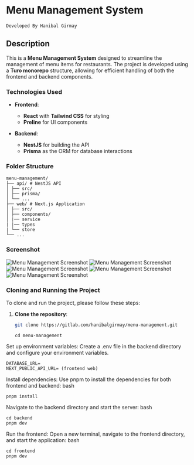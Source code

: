 # Menu Management System
```Developed By Hanibal Girmay```

## Description

This is a **Menu Management System** designed to streamline the management of menu items for restaurants. The project is developed using a **Turo monorepo** structure, allowing for efficient handling of both the frontend and backend components.

### Technologies Used

- **Frontend**: 
  - **React** with **Tailwind CSS** for styling
  - **Preline** for UI components

- **Backend**: 
  - **NestJS** for building the API
  - **Prisma** as the ORM for database interactions

### Folder Structure
```
menu-management/
├── api/ # NestJS API
│ ├── src/
│ ├── prisma/
│ └── ...
├── web/ # Next.js Application
│ ├── src/
│ ├── components/
│ |── service
| |── types
| └── store
└── ...

```
### Screenshot

![Menu Management Screenshot](screenshoots//Screenshot%202025-02-20%20100957.png)
![Menu Management Screenshot](screenshoots//Screenshot%202025-02-20%20101043.png)
![Menu Management Screenshot](screenshoots//Screenshot%202025-02-20%20103610.png)
![Menu Management Screenshot](screenshoots//Screenshot%202025-02-20%20113040.png)
![Menu Management Screenshot](screenshoots//Screenshot%202025-02-20%20113059.png)

### Cloning and Running the Project

To clone and run the project, please follow these steps:

1. **Clone the repository**:
   ```bash
   git clone https://gitlab.com/hanibalgirmay/menu-management.git
   ```
   ```cd menu-management```

Set up environment variables:
Create a .env file in the backend directory and configure your environment variables.

    DATABASE_URL=
    NEXT_PUBLIC_API_URL= (frontend web)

Install dependencies:
Use pnpm to install the dependencies for both frontend and backend:
bash

```
pnpm install
```
Navigate to the backend directory and start the server:
bash

```
cd backend
pnpm dev
```
Run the frontend:
Open a new terminal, navigate to the frontend directory, and start the application:
bash

```
cd frontend
pnpm dev
```